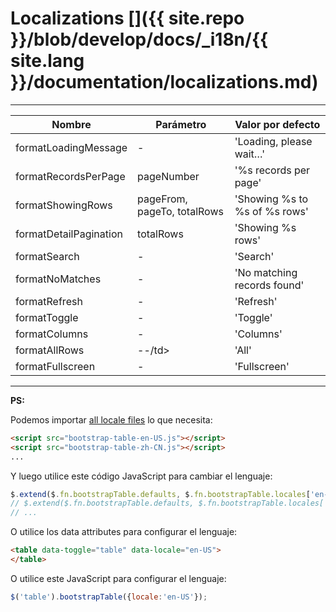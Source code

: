 # Localizations []({{ site.repo }}/blob/develop/docs/_i18n/{{ site.lang }}/documentation/localizations.md)

---

<table class="table"
       id="l"
       data-search="true"
       data-show-toggle="true"
       data-show-columns="true"
       data-mobile-responsive="true">
    <thead>
    <tr>
        <th>Nombre</th>
        <th>Parámetro</th>
        <th>Valor por defecto</th>
    </tr>
    </thead>
    <tbody>
    <tr>
        <td>formatLoadingMessage</td>
        <td>-</td>
        <td>'Loading, please wait…'</td>
    </tr>
    <tr>
        <td>formatRecordsPerPage</td>
        <td>pageNumber</td>
        <td>'%s records per page'</td>
    </tr>
    <tr>
        <td>formatShowingRows</td>
        <td>pageFrom, pageTo, totalRows</td>
        <td>'Showing %s to %s of %s rows'</td>
    </tr>
    <tr>
        <td>formatDetailPagination</td>
        <td>totalRows</td>
        <td>'Showing %s rows'</td>
    </tr>
    <tr>
        <td>formatSearch</td>
        <td>-</td>
        <td>'Search'</td>
    </tr>
    <tr>
        <td>formatNoMatches</td>
        <td>-</td>
        <td>'No matching records found'</td>
    </tr>
    <tr>
        <td>formatRefresh</td>
        <td>-</td>
        <td>'Refresh'</td>
    </tr>
    <tr>
        <td>formatToggle</td>
        <td>-</td>
        <td>'Toggle'</td>
    </tr>
    <tr>
        <td>formatColumns</td>
        <td>-</td>
        <td>'Columns'</td>
    </tr>
	<tr>
        <td>formatAllRows</td>
        <td>--/td>
        <td>'All'</td>
    </tr>
    <tr>
        <td>formatFullscreen</td>
        <td>-</td>
        <td>'Fullscreen'</td>
    </tr>
    </tbody>
</table>

---

**PS:**

Podemos importar  [all locale files](https://github.com/wenzhixin/bootstrap-table/tree/master/src/locale) lo que necesita:

```html
<script src="bootstrap-table-en-US.js"></script>
<script src="bootstrap-table-zh-CN.js"></script>
...
```

Y luego utilice este código JavaScript para cambiar el lenguaje:

```js
$.extend($.fn.bootstrapTable.defaults, $.fn.bootstrapTable.locales['en-US']);
// $.extend($.fn.bootstrapTable.defaults, $.fn.bootstrapTable.locales['zh-CN']);
// ...
```

O utilice los data attributes para configurar el lenguaje:

```html
<table data-toggle="table" data-locale="en-US">
</table>
```

O utilice este JavaScript para configurar el lenguaje:

```js
$('table').bootstrapTable({locale:'en-US'});
```
